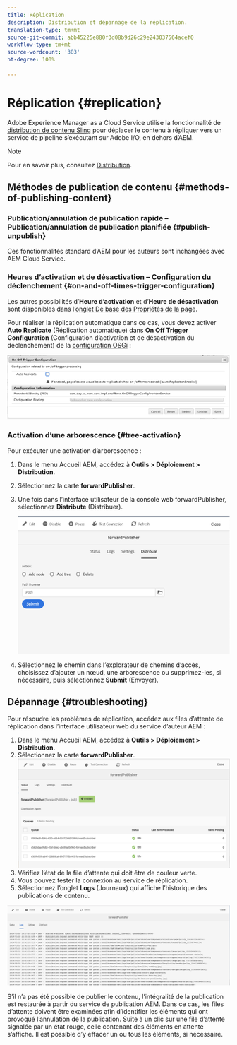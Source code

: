 ```yaml
---
title: Réplication
description: Distribution et dépannage de la réplication.
translation-type: tm+mt
source-git-commit: abb45225e880f3d08b9d26c29e243037564acef0
workflow-type: tm+mt
source-wordcount: '303'
ht-degree: 100%

---
```



# Réplication {#replication}

Adobe Experience Manager as a Cloud Service utilise la fonctionnalité de [distribution de contenu Sling](https://sling.apache.org/documentation/bundles/content-distribution.html) pour déplacer le contenu à répliquer vers un service de pipeline s’exécutant sur Adobe I/O, en dehors d’AEM.

>[!NOTE]
>
>Pour en savoir plus, consultez [Distribution](/help/core-concepts/architecture.md#content-distribution).

## Méthodes de publication de contenu {#methods-of-publishing-content}

### Publication/annulation de publication rapide – Publication/annulation de publication planifiée {#publish-unpublish}

Ces fonctionnalités standard d’AEM pour les auteurs sont inchangées avec AEM Cloud Service.

### Heures d’activation et de désactivation – Configuration du déclenchement {#on-and-off-times-trigger-configuration}

Les autres possibilités d’**Heure d’activation** et d’**Heure de désactivation** sont disponibles dans l’[onglet De base des Propriétés de la page](/help/sites-cloud/authoring/fundamentals/page-properties.md#basic).

Pour réaliser la réplication automatique dans ce cas, vous devez activer **Auto Replicate** (Réplication automatique) dans **On Off Trigger Configuration** (Configuration d’activation et de désactivation du déclenchement) de la [configuration OSGi](/help/implementing/deploying/configuring-osgi.md) :

![Configuration OSGi d’activation et de désactivation du déclenchement](/help/operations/assets/replication-on-off-trigger.png)

### Activation d’une arborescence {#tree-activation}

Pour exécuter une activation d’arborescence :

1. Dans le menu Accueil AEM, accédez à **Outils > Déploiement > Distribution**.
2. Sélectionnez la carte **forwardPublisher**.
3. Une fois dans l’interface utilisateur de la console web forwardPublisher, sélectionnez **Distribute** (Distribuer).

   ![Distribuer](assets/distribute.png "Distribuer")
4. Sélectionnez le chemin dans l’explorateur de chemins d’accès, choisissez d’ajouter un nœud, une arborescence ou supprimez-les, si nécessaire, puis sélectionnez **Submit** (Envoyer).

## Dépannage {#troubleshooting}

Pour résoudre les problèmes de réplication, accédez aux files d’attente de réplication dans l’interface utilisateur web du service d’auteur AEM :

1. Dans le menu Accueil AEM, accédez à **Outils > Déploiement > Distribution**.
2. Sélectionnez la carte **forwardPublisher**.
   ![État](assets/status.png "État")
3. Vérifiez l’état de la file d’attente qui doit être de couleur verte.
4. Vous pouvez tester la connexion au service de réplication.
5. Sélectionnez l’onglet **Logs** (Journaux) qui affiche l’historique des publications de contenu.

![Journaux](assets/logs.png "Journaux")

S’il n’a pas été possible de publier le contenu, l’intégralité de la publication est restaurée à partir du service de publication AEM.
Dans ce cas, les files d’attente doivent être examinées afin d’identifier les éléments qui ont provoqué l’annulation de la publication. Suite à un clic sur une file d’attente signalée par un état rouge, celle contenant des éléments en attente s’affiche. Il est possible d’y effacer un ou tous les éléments, si nécessaire.
